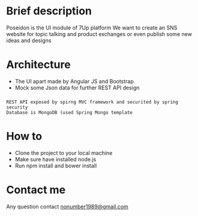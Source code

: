Brief description 
==================
 Poseidon is the UI module of 7Up platform
   We want to create an SNS website for topic talking and product exchanges or even publish some new ideas and designs 
 
Architecture 
==================
-	The UI apart made by Angular JS and Bootstrap 
-	Mock some Json data for further REST API design
###

    REST API exposed by spirng MVC framework and securited by spring security 
    Database is MongoDB (used Spring Mongo template

How to
==================
- Clone the project to your local machine 
- Make sure have installed node.js 
- Run npm install and bower install

Contact me
==================
Any question contact  nonumber1989@gmail.com
